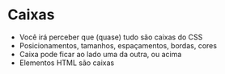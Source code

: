 # Caixas

- Você irá perceber que (quase) tudo são caixas do CSS
- Posicionamentos, tamanhos, espaçamentos, bordas, cores
- Caixa pode ficar ao lado uma da outra, ou acima
- Elementos HTML são caixas
